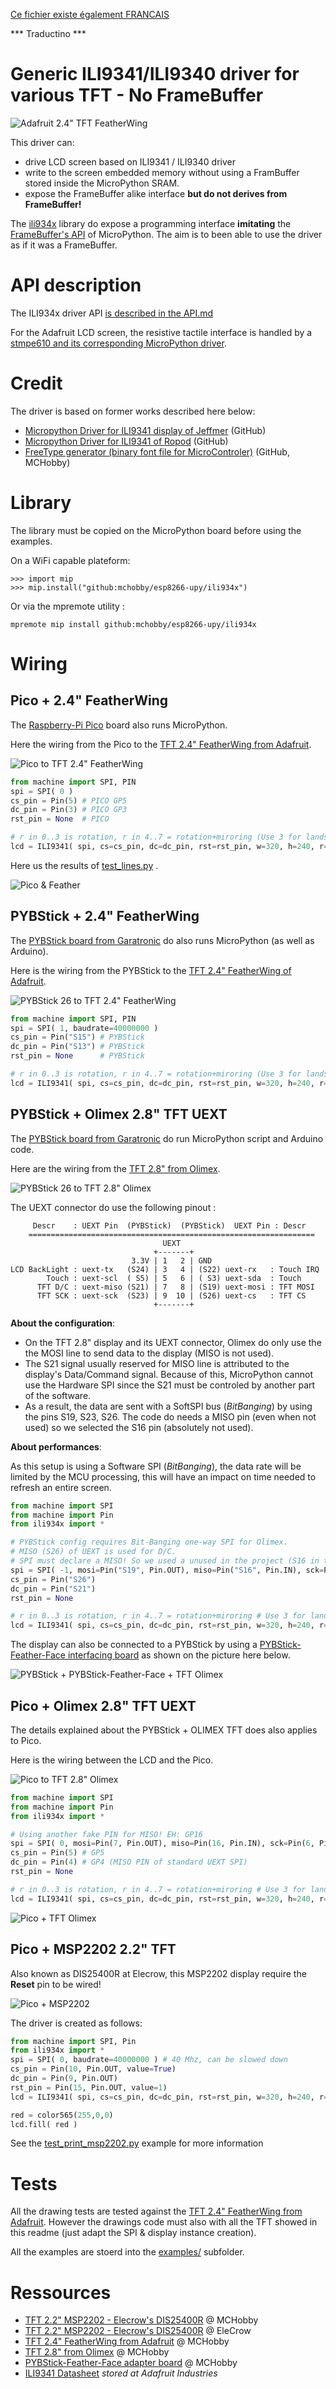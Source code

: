 [Ce fichier existe également FRANCAIS](readme.md)

*** Traductino ***
# Generic ILI9341/ILI9340 driver for various TFT - No FrameBuffer

![Adafruit 2.4" TFT FeatherWing](docs/_static/tft-wing-00.jpg)

This driver can:
* drive LCD screen based on ILI9341 / ILI9340 driver
* write to the screen embedded memory without using a FramBuffer stored inside the MicroPython SRAM.
* expose the FrameBuffer alike interface __but do not derives from FrameBuffer!__

The [ili934x](lib/ili934x.py) library do expose a programming interface __imitating__ the [FrameBuffer's API](http://docs.micropython.org/en/latest/library/framebuf.html?highlight=framebufer) of MicroPython. The aim is to been able to use the driver as if it was a FrameBuffer.

# API description

The ILI934x driver API [is described in the API.md](api.md)

For the Adafruit LCD screen, the resistive tactile interface is handled by a [stmpe610 and its corresponding MicroPython driver](https://github.com/mchobby/esp8266-upy/tree/master/stmpe610).

# Credit
The driver is based on former works described here below:
* [Micropython Driver for ILI9341 display of Jeffmer](https://github.com/jeffmer/micropython-ili9341) (GitHub)
* [Micropython Driver for ILI9341 of Ropod](https://github.com/mchobby/pyboard_drive/tree/master/ILI9341) (GitHub)
* [FreeType generator (binary font file for MicroControler)](https://github.com/mchobby/freetype-generator) (GitHub, MCHobby)

# Library

The library must be copied on the MicroPython board before using the examples.

On a WiFi capable plateform:

```
>>> import mip
>>> mip.install("github:mchobby/esp8266-upy/ili934x")
```

Or via the mpremote utility :

```
mpremote mip install github:mchobby/esp8266-upy/ili934x
```

# Wiring

## Pico + 2.4" FeatherWing

The [Raspberry-Pi Pico](https://shop.mchobby.be/fr/pico-raspberry-pi/2025-pico-rp2040-microcontroleur-2-coeurs-raspberry-pi-3232100020252.html) board also runs MicroPython.

Here the wiring from the Pico to the [TFT 2.4" FeatherWing from Adafruit](https://shop.mchobby.be/fr/feather-adafruit/1050-tft-featherwing-24-touch-320x240-3232100010505-adafruit.html).

![Pico to TFT 2.4" FeatherWing](docs/_static/pico-to-tft-2.4-featherwing.jpg)

``` python
from machine import SPI, PIN
spi = SPI( 0 )
cs_pin = Pin(5) # PICO GP5
dc_pin = Pin(3) # PICO GP3
rst_pin = None  # PICO

# r in 0..3 is rotation, r in 4..7 = rotation+miroring (Use 3 for landscape mode)
lcd = ILI9341( spi, cs=cs_pin, dc=dc_pin, rst=rst_pin, w=320, h=240, r=0)
```
Here us the results of [test_lines.py](examples/test_lines.py) .

![Pico & Feather](docs/_static/pico-tft-featherwing.jpg)

## PYBStick + 2.4" FeatherWing

The [PYBStick board from Garatronic](https://shop.mchobby.be/fr/micropython/1844-pybstick-standard-26-micropython-et-arduino-3232100018440-garatronic.html) do also runs MicroPython (as well as Arduino).

Here is the wiring from the PYBStick to the [TFT 2.4" FeatherWing of Adafruit](https://shop.mchobby.be/fr/feather-adafruit/1050-tft-featherwing-24-touch-320x240-3232100010505-adafruit.html).

![PYBStick 26 to TFT 2.4" FeatherWing](docs/_static/pybstick-to-tft-2.4-featherwing.jpg)


``` python
from machine import SPI, PIN
spi = SPI( 1, baudrate=40000000 )
cs_pin = Pin("S15") # PYBStick
dc_pin = Pin("S13") # PYBStick
rst_pin = None      # PYBStick

# r in 0..3 is rotation, r in 4..7 = rotation+miroring (Use 3 for landscape mode)
lcd = ILI9341( spi, cs=cs_pin, dc=dc_pin, rst=rst_pin, w=320, h=240, r=0)
```

## PYBStick + Olimex 2.8" TFT UEXT

The [PYBStick board from Garatronic](https://shop.mchobby.be/fr/micropython/1844-pybstick-standard-26-micropython-et-arduino-3232100018440-garatronic.html) do run MicroPython script and Arduino code.

Here are the wiring from the [TFT 2.8" from Olimex](https://shop.mchobby.be/fr/afficheur-lcd-tft-oled/1866-afficheur-28-tactile-couleur-320x240px-uext-3232100018662-olimex.html).

![PYBStick 26 to TFT 2.8" Olimex](docs/_static/pybstick-to-tft-2.8-olimex.jpg)

The UEXT connector do use the following pinout :

```
     Descr    : UEXT Pin  (PYBStick)  (PYBStick)  UEXT Pin : Descr
    ================================================================
                                  UEXT
                                +-------+
                           3.3V | 1   2 | GND
LCD BackLight : uext-tx   (S24) | 3   4 | (S22) uext-rx   : Touch IRQ
        Touch : uext-scl  ( S5) | 5   6 | ( S3) uext-sda  : Touch
      TFT D/C : uext-miso (S21) | 7   8 | (S19) uext-mosi : TFT MOSI
      TFT SCK : uext-sck  (S23) | 9  10 | (S26) uext-cs   : TFT CS
                                +-------+
```

__About the configuration__:

* On the TFT 2.8" display and its UEXT connector, Olimex do only use the the MOSI line to send data to the display (MISO is not used).
* The S21 signal usually reserved for MISO line is attributed to the display's Data/Command signal. Because of this, MicroPython cannot use the Hardware SPI since the S21 must be controled by another part of the software.
* As a result, the data are sent with a SoftSPI bus (_BitBanging_) by using the pins S19, S23, S26. The code do needs a MISO pin (even when not used) so we selected the S16 pin (absolutely not used).

__About performances__:

As this setup is using a Software SPI (_BitBanging_), the data rate will be limited by the MCU processing, this will have an impact on time needed to refresh an entire screen.

``` python
from machine import SPI
from machine import Pin
from ili934x import *

# PYBStick config requires Bit-Banging one-way SPI for Olimex.
# MISO (S26) of UEXT is used for D/C.
# SPI must declare a MISO! So we used a unused in the project (S16 in this case) as fake pin
spi = SPI( -1, mosi=Pin("S19", Pin.OUT), miso=Pin("S16", Pin.IN), sck=Pin("S23", Pin.OUT) )
cs_pin = Pin("S26")
dc_pin = Pin("S21")
rst_pin = None

# r in 0..3 is rotation, r in 4..7 = rotation+miroring # Use 3 for landscape mode
lcd = ILI9341( spi, cs=cs_pin, dc=dc_pin, rst=rst_pin, w=320, h=240, r=0)
```
The display can also be connected to a PYBStick by using a [PYBStick-Feather-Face interfacing board](https://shop.mchobby.be/product.php?id_product=1996) as shown on the picture here below.

![PYBStick + PYBStick-Feather-Face + TFT Olimex](docs/_static/pybstick-feather-face-tft-olimex.jpg)

## Pico + Olimex 2.8" TFT UEXT

The details explained about the PYBStick + OLIMEX TFT does also applies to Pico.

Here is the wiring between the LCD and the Pico.

![Pico to TFT 2.8" Olimex](docs/_static/pico-to-tft-2.8-olimex.jpg)

``` python
from machine import SPI
from machine import Pin
from ili934x import *

# Using another fake PIN for MISO! EH: GP16
spi = SPI( 0, mosi=Pin(7, Pin.OUT), miso=Pin(16, Pin.IN), sck=Pin(6, Pin.OUT) )
cs_pin = Pin(5) # GP5
dc_pin = Pin(4) # GP4 (MISO PIN of standard UEXT SPI)
rst_pin = None

# r in 0..3 is rotation, r in 4..7 = rotation+miroring # Use 3 for landscape mode
lcd = ILI9341( spi, cs=cs_pin, dc=dc_pin, rst=rst_pin, w=320, h=240, r=0)
```

![Pico + TFT Olimex](docs/_static/pico-tft-olimex.jpg)

## Pico + MSP2202 2.2" TFT

Also known as DIS25400R at Elecrow, this MSP2202 display require the __Reset__ pin to be wired!

![Pico + MSP2202](docs/_static/pico-to-msp2202-ili9341.jpg)

The driver is created as follows:

``` python
from machine import SPI, Pin
from ili934x import *
spi = SPI( 0, baudrate=40000000 ) # 40 Mhz, can be slowed down
cs_pin = Pin(10, Pin.OUT, value=True)
dc_pin = Pin(9, Pin.OUT)
rst_pin = Pin(15, Pin.OUT, value=1)
lcd = ILI9341( spi, cs=cs_pin, dc=dc_pin, rst=rst_pin, w=320, h=240, r=0)

red = color565(255,0,0)
lcd.fill( red )
```

See the [test_print_msp2202.py](examples/test_print_msp2202.py) example for more information

# Tests

All the drawing tests are tested against the [TFT 2.4" FeatherWing from Adafruit](https://shop.mchobby.be/fr/feather-adafruit/1050-tft-featherwing-24-touch-320x240-3232100010505-adafruit.html). However the drawings code must also with all the TFT showed in this readme (just adapt the SPI & display instance creation).

All the examples are stoerd into the [examples/](examples) subfolder.

# Ressources
* [TFT 2.2" MSP2202 - Elecrow's DIS25400R](https://shop.mchobby.be/product.php?id_product=2380) @ MCHobby
* [TFT 2.2" MSP2202 - Elecrow's DIS25400R](https://www.elecrow.com/2-2inch-tft-lcd-color-screen-display-module-240x320-serial-port.html) @ EleCrow
* [TFT 2.4" FeatherWing from Adafruit](https://shop.mchobby.be/product.php?id_product=1050) @ MCHobby
* [TFT 2.8" from Olimex](https://shop.mchobby.be/product.php?id_product=1866) @ MCHobby
* [PYBStick-Feather-Face adapter board](https://shop.mchobby.be/product.php?id_product=1996) @ MCHobby
* [ILI9341 Datasheet](https://cdn-shop.adafruit.com/datasheets/ILI9341.pdf) _stored at Adafruit Industries_

